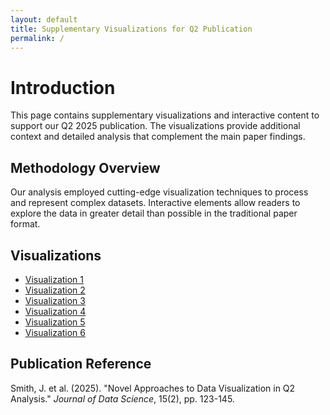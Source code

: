 ```yaml
---
layout: default
title: Supplementary Visualizations for Q2 Publication
permalink: /
---
```


# Introduction

This page contains supplementary visualizations and interactive content to support our Q2 2025 publication. The
visualizations provide additional context and detailed analysis that complement the main paper findings.

## Methodology Overview

Our analysis employed cutting-edge visualization techniques to process and represent complex datasets. Interactive
elements allow readers to explore the data in greater detail than possible in the traditional paper format.

## Visualizations

- [Visualization 1](data/movie_p1.html)
- [Visualization 2](data/movie_p2.html)
- [Visualization 3](data/movie_p3.html)
- [Visualization 4](data/movie_p4.html)
- [Visualization 5](data/movie_p5.html)
- [Visualization 6](data/movie_p6.html)

## Publication Reference

Smith, J. et al. (2025). "Novel Approaches to Data Visualization in Q2 Analysis." *Journal of Data Science*, 15(2), pp.
123-145.
